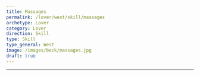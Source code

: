 ```yaml
---
title: Massages
permalink: /lover/west/skill/massages
archetype: Lover
category: Lover
direction: Skill
type: Skill
type_general: West
image: /images/back/massages.jpg
draft: true
---
```


---
